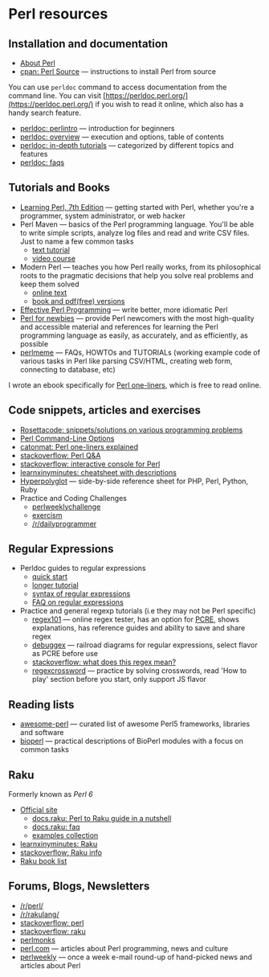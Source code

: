 # Perl resources

## Installation and documentation

* [About Perl](https://www.perl.org/about.html)
* [cpan: Perl Source](https://www.cpan.org/src/README.html) — instructions to install Perl from source

You can use `perldoc` command to access documentation from the command line. You can visit [https://perldoc.perl.org/](https://perldoc.perl.org/) if you wish to read it online, which also has a handy search feature.

* [perldoc: perlintro](https://perldoc.perl.org/perlintro) — introduction for beginners
* [perldoc: overview](https://perldoc.perl.org/perl#Overview) — execution and options, table of contents
* [perldoc: in-depth tutorials](https://perldoc.perl.org/perl#Tutorials) — categorized by different topics and features
* [perldoc: faqs](https://perldoc.perl.org/perlfaq)

## Tutorials and Books

* [Learning Perl, 7th Edition](https://www.oreilly.com/library/view/learning-perl-7th/9781491954317/) — getting started with Perl, whether you're a programmer, system administrator, or web hacker
* Perl Maven — basics of the Perl programming language. You'll be able to write simple scripts, analyze log files and read and write CSV files. Just to name a few common tasks
    * [text tutorial](https://perlmaven.com/perl-tutorial)
    * [video course](https://perlmaven.com/beginner-perl-maven-video-course)
* Modern Perl — teaches you how Perl really works, from its philosophical roots to the pragmatic decisions that help you solve real problems and keep them solved
    * [online text](http://modernperlbooks.com/books/modern_perl_2016/)
    * [book and pdf(free) versions](http://onyxneon.com/books/modern_perl/)
* [Effective Perl Programming](https://www.effectiveperlprogramming.com/about/) — write better, more idiomatic Perl
* [Perl for newbies](https://perl-begin.org/tutorials/perl-for-newbies/) — provide Perl newcomers with the most high-quality and accessible material and references for learning the Perl programming language as easily, as accurately, and as efficiently, as possible
* [perlmeme](http://perlmeme.org/start_here/index.html) — FAQs, HOWTOs and TUTORIALs (working example code of various tasks in Perl like parsing CSV/HTML, creating web form, connecting to database, etc)

I wrote an ebook specifically for [Perl one-liners](https://learnbyexample.github.io/learn_perl_oneliners/), which is free to read online.

## Code snippets, articles and exercises

* [Rosettacode: snippets/solutions on various programming problems](https://rosettacode.org/wiki/Category:Perl)
* [Perl Command-Line Options](https://www.perl.com/pub/2004/08/09/commandline.html/)
* [catonmat: Perl one-liners explained](https://catonmat.net/perl-one-liners-explained-part-one)
* [stackoverflow: Perl Q&A](https://stackoverflow.com/questions/tagged/perl?sort=votes&pageSize=15)
* [stackoverflow: interactive console for Perl](https://stackoverflow.com/q/73667/4082052)
* [learnxinyminutes: cheatsheet with descriptions](https://learnxinyminutes.com/docs/perl/)
* [Hyperpolyglot](https://perl-begin.org/tutorials/hyperpolyglot/sheet1.html) — side-by-side reference sheet for PHP, Perl, Python, Ruby
* Practice and Coding Challenges
    * [perlweeklychallenge](https://perlweeklychallenge.org/)
    * [exercism](https://exercism.io/tracks/perl5)
    * [/r/dailyprogrammer](https://www.reddit.com/r/dailyprogrammer)

## Regular Expressions

* Perldoc guides to regular expressions
    * [quick start](https://perldoc.perl.org/perlrequick)
    * [longer tutorial](https://perldoc.perl.org/perlretut)
    * [syntax of regular expressions](https://perldoc.perl.org/perlre)
    * [FAQ on regular expressions](https://perldoc.perl.org/perlfaq#perlfaq6:-Regular-Expressions)
* Practice and general regexp tutorials (i.e they may not be Perl specific)
    * [regex101](https://regex101.com/) — online regex tester, has an option for [PCRE](https://www.pcre.org/), shows explanations, has reference guides and ability to save and share regex
    * [debuggex](https://www.debuggex.com) — railroad diagrams for regular expressions, select flavor as PCRE before use
    * [stackoverflow: what does this regex mean?](https://stackoverflow.com/q/22937618/4082052)
    * [regexcrossword](https://regexcrossword.com/) — practice by solving crosswords, read 'How to play' section before you start, only support JS flavor

## Reading lists

* [awesome-perl](https://github.com/hachiojipm/awesome-perl) — curated list of awesome Perl5 frameworks, libraries and software
* [bioperl](https://bioperl.org/howtos/index.html) — practical descriptions of BioPerl modules with a focus on common tasks

## Raku

Formerly known as *Perl 6*

* [Official site](https://www.raku.org/)
	* [docs.raku: Perl to Raku guide in a nutshell](https://docs.raku.org/language/5to6-nutshell)
    * [docs.raku: faq](https://docs.raku.org/language/faq)
	* [examples collection](https://examples.p6c.dev/index.html)
* [learnxinyminutes: Raku](https://learnxinyminutes.com/docs/raku/)
* [stackoverflow: Raku info](https://stackoverflow.com/tags/raku/info)
* [Raku book list](https://perl6book.com/)

## Forums, Blogs, Newsletters

* [/r/perl/](https://www.reddit.com/r/perl/)
* [/r/rakulang/](https://www.reddit.com/r/rakulang/)
* [stackoverflow: perl](https://stackoverflow.com/tags/perl)
* [stackoverflow: raku](https://stackoverflow.com/tags/raku)
* [perlmonks](https://perlmonks.org/)
* [perl.com](https://www.perl.com/) — articles about Perl programming, news and culture
* [perlweekly](https://perlweekly.com/) — once a week e-mail round-up of hand-picked news and articles about Perl


